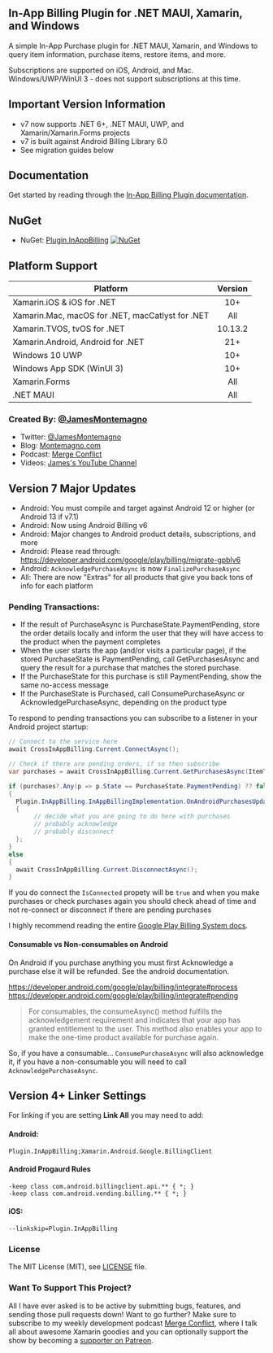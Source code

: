 ## In-App Billing Plugin for .NET MAUI, Xamarin, and Windows

A simple In-App Purchase plugin for .NET MAUI, Xamarin, and Windows to query item information, purchase items, restore items, and more.

Subscriptions are supported on iOS, Android, and Mac. Windows/UWP/WinUI 3 - does not support subscriptions at this time.

## Important Version Information
* v7 now supports .NET 6+, .NET MAUI, UWP, and Xamarin/Xamarin.Forms projects
* v7 is built against Android Billing Library 6.0
* See migration guides below

## Documentation
Get started by reading through the [In-App Billing Plugin documentation](https://jamesmontemagno.github.io/InAppBillingPlugin/).

## NuGet
* NuGet: [Plugin.InAppBilling](https://www.nuget.org/packages/Plugin.InAppBilling) [![NuGet](https://img.shields.io/nuget/v/Plugin.InAppBilling.svg?label=NuGet)](https://www.nuget.org/packages/Plugin.InAppBilling/)

## Platform Support

|Platform|Version|
| ------------------- | :------------------: |
|Xamarin.iOS & iOS for .NET|10+|
|Xamarin.Mac, macOS for .NET, macCatlyst for .NET |All|
|Xamarin.TVOS, tvOS for .NET|10.13.2|
|Xamarin.Android, Android for .NET|21+|
|Windows 10 UWP|10+|
|Windows App SDK (WinUI 3) |10+|
|Xamarin.Forms|All|
|.NET MAUI|All|

### Created By: [@JamesMontemagno](http://github.com/jamesmontemagno)
* Twitter: [@JamesMontemagno](http://twitter.com/jamesmontemagno)
* Blog: [Montemagno.com](http://montemagno.com)
* Podcast: [Merge Conflict](http://mergeconflict.fm)
* Videos: [James's YouTube Channel](https://www.youtube.com/jamesmontemagno) 


## Version 7 Major Updates
* Android: You must compile and target against Android 12 or higher  (or Android 13 if v7.1)
* Android: Now using Android Billing v6
* Android: Major changes to Android product details, subscriptions, and more
* Android: Please read through: https://developer.android.com/google/play/billing/migrate-gpblv6
* Android: `AcknowledgePurchaseAsync` is now `FinalizePurchaseAsync`
* All: There are now "Extras" for all products that give you back tons of info for each platform

### Pending Transactions:
* If the result of PurchaseAsync is PurchaseState.PaymentPending, store the order details locally and inform the user that they will have access to the product when the payment completes
* When the user starts the app (and/or visits a particular page), if the stored PurchaseState is PaymentPending, call GetPurchasesAsync and query the result for a purchase that matches the stored purchase.
* If the PurchaseState for this purchase is still PaymentPending, show the same no-access message
* If the PurchaseState is Purchased, call ConsumePurchaseAsync or AcknowledgePurchaseAsync, depending on the product type

To respond to pending transactions you can subscribe to a listener in your Android project startup:

```csharp
// Connect to the service here
await CrossInAppBilling.Current.ConnectAsync();

// Check if there are pending orders, if so then subscribe
var purchases = await CrossInAppBilling.Current.GetPurchasesAsync(ItemType.InAppPurchase);

if (purchases?.Any(p => p.State == PurchaseState.PaymentPending) ?? false)
{
  Plugin.InAppBilling.InAppBillingImplementation.OnAndroidPurchasesUpdated = (billingResult, purchases) =>
  {
       // decide what you are going to do here with purchases
       // probably acknowledge
       // probably disconnect
  };
}
else
{
  await CrossInAppBilling.Current.DisconnectAsync();
}
```

If you do connect the `IsConnected` propety will be `true` and when you make purchases or check purchases again you should check ahead of time and not re-connect or disconnect if there are pending purchases

I highly recommend reading the entire [Google Play Billing System docs](https://developer.android.com/google/play/billing/).

#### Consumable vs Non-consumables on Android

On Android if you purchase anything you must first Acknowledge a purchase else it will be refunded. See the android documentation.

https://developer.android.com/google/play/billing/integrate#process
https://developer.android.com/google/play/billing/integrate#pending

> For consumables, the consumeAsync() method fulfills the acknowledgement requirement and indicates that your app has granted entitlement to the user. This method also enables your app to make the one-time product available for purchase again.

So, if you have a consumable... `ConsumePurchaseAsync` will also acknowledge it, if you have a non-consumable you will need to call `AcknowledgePurchaseAsync`.

## Version 4+ Linker Settings

For linking if you are setting **Link All** you may need to add:

#### Android:
```
Plugin.InAppBilling;Xamarin.Android.Google.BillingClient
```

#### Android Progaurd Rules

```
-keep class com.android.billingclient.api.** { *; }
-keep class com.android.vending.billing.** { *; }
```

#### iOS:
```
--linkskip=Plugin.InAppBilling
```

### License
The MIT License (MIT), see [LICENSE](LICENSE) file.

### Want To Support This Project?
All I have ever asked is to be active by submitting bugs, features, and sending those pull requests down! Want to go further? Make sure to subscribe to my weekly development podcast [Merge Conflict](http://mergeconflict.fm), where I talk all about awesome Xamarin goodies and you can optionally support the show by becoming a [supporter on Patreon](https://www.patreon.com/mergeconflictfm).

